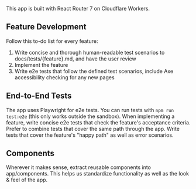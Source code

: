 This app is built with React Router 7 on Cloudflare Workers.

## Feature Development

Follow this to-do list for every feature:

1. Write concise and thorough human-readable test scenarios to
   docs/tests/{feature}.md, and have the user review
2. Implement the feature
3. Write e2e tests that follow the defined test scenarios, include Axe
   accessibility checking for any new pages

## End-to-End Tests

The app uses Playwright for e2e tests. You can run tests with `npm run test:e2e`
(this only works outside the sandbox). When implementing a feature, write
concise e2e tests that check the feature's acceptance criteria. Prefer to
combine tests that cover the same path through the app. Write tests that cover
the feature's "happy path" as well as error scenarios.

## Components

Wherever it makes sense, extract reusable components into app/components. This
helps us standardize functionality as well as the look & feel of the app.

